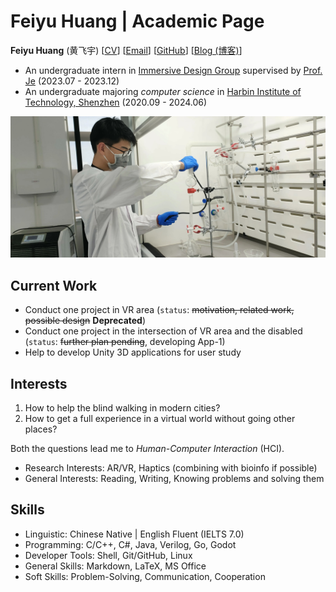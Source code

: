 # Feiyu Huang | Academic Page

**Feiyu Huang** (黄飞宇) [[CV](./assets/CV.pdf)] [[Email](mailto:0711feiyu@gmail.com)] [[GitHub](https://github.com/huang-feiyu)] [[Blog (博客)](https://xn--29s704loyd.com/)]

- An undergraduate intern in [Immersive Design Group](https://www.seungwooje.com/home) supervised by [Prof. Je](https://www.seungwooje.com/) (2023.07 - 2023.12)
- An undergraduate majoring *computer science* in [Harbin Institute of Technology, Shenzhen](http://en.hitsz.edu.cn/) (2020.09 - 2024.06)

![Feiyu Huang](./assets/huang-in-lab.jpg)

## Current Work

* Conduct one project in VR area (`status`: <s>motivation, related work, possible design</s> **Deprecated**)
* Conduct one project in the intersection of VR area and the disabled (`status`: ~~further plan pending~~, developing App-1)
* Help to develop Unity 3D applications for user study

## Interests

1. How to help the blind walking in modern cities?
2. How to get a full experience in a virtual world without going other places?

Both the questions lead me to *Human-Computer Interaction* (HCI).

* Research Interests: AR/VR, Haptics (combining with bioinfo if possible)
* General Interests: Reading, Writing, Knowing problems and solving them

## Skills

* Linguistic: Chinese Native \| English Fluent (IELTS 7.0)
* Programming: C/C++, C#, Java, Verilog, Go, Godot
* Developer Tools: Shell, Git/GitHub, Linux
* General Skills: Markdown, LaTeX, MS Office
* Soft Skills: Problem-Solving, Communication, Cooperation
